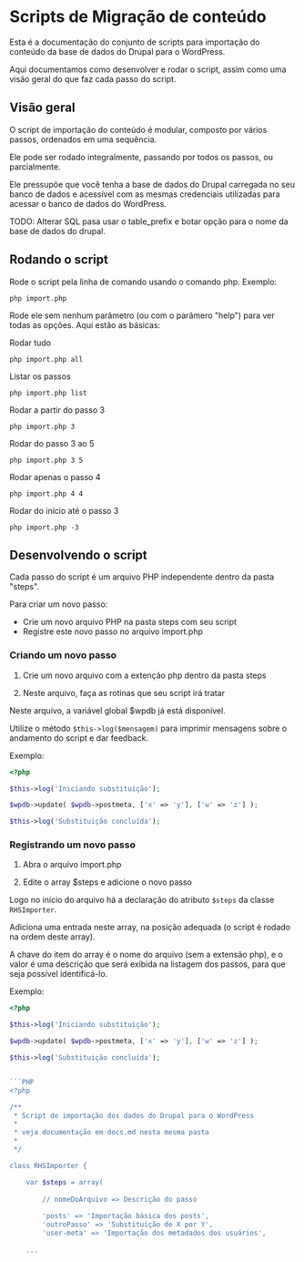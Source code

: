# Scripts de Migração de conteúdo

Esta é a documentação do conjunto de scripts para importação do conteúdo da base de dados do Drupal para o WordPress.

Aqui documentamos como desenvolver e rodar o script, assim como uma visão geral do que faz cada passo do script.


## Visão geral

O script de importação do conteúdo é modular, composto por vários passos, ordenados em uma sequência.

Ele pode ser rodado integralmente, passando por todos os passos, ou parcialmente.

Ele pressupõe que você tenha a base de dados do Drupal carregada no seu banco de dados e acessível com as mesmas credenciais utilizadas para acessar o banco de dados do WordPress.

TODO: Alterar SQL pasa usar o table_prefix e botar opção para o nome da base de dados do drupal.


## Rodando o script

Rode o script pela linha de comando usando o comando php. Exemplo:

```
php import.php
```

Rode ele sem nenhum parâmetro (ou com o parâmero "help") para ver todas as opções. Aqui estão as básicas:

Rodar tudo
```
php import.php all
```

Listar os passos
```
php import.php list
```

Rodar a partir do passo 3
```
php import.php 3
```

Rodar do passo 3 ao 5
```
php import.php 3 5
```

Rodar apenas o passo 4
```
php import.php 4 4
```

Rodar do início até o passo 3
```
php import.php -3
```

## Desenvolvendo o script

Cada passo do script é um arquivo PHP independente dentro da pasta "steps".

Para criar um novo passo:

* Crie um novo arquivo PHP na pasta steps com seu script
* Registre este novo passo no arquivo import.php


### Criando um novo passo

1. Crie um novo arquivo com a extenção php dentro da pasta steps

2. Neste arquivo, faça as rotinas que seu script irá tratar

Neste arquivo, a variável global $wpdb já está disponível.

Utilize o método `$this->log($mensagem)` para imprimir mensagens sobre o andamento do script e dar feedback.

Exemplo:

```PHP
<?php

$this->log('Iniciando substituição');

$wpdb->update( $wpdb->postmeta, ['x' => 'y'], ['w' => 'z'] );

$this->log('Substituição concluída');


```

### Registrando um novo passo

1. Abra o arquivo import.php

2. Edite o array $steps e adicione o novo passo

Logo no início do arquivo há a declaração do atributo `$steps` da classe `RHSImporter`.

Adiciona uma entrada neste array, na posição adequada (o script é rodado na ordem deste array).

A chave do item do array é o nome do arquivo (sem a extensão php), e o valor é uma descrição que será exibida na listagem dos passos, para que seja possível identificá-lo.

Exemplo:


```PHP
<?php

$this->log('Iniciando substituição');

$wpdb->update( $wpdb->postmeta, ['x' => 'y'], ['w' => 'z'] );

$this->log('Substituição concluída');


```PHP
<?php

/**
 * Script de importação dos dados do Drupal para o WordPress
 * 
 * veja documentação em docs.md nesta mesma pasta
 * 
 */ 

class RHSImporter {

    var $steps = array(
    
        // nomeDoArquivo => Descrição do passo
        
        'posts' => 'Importação básica dos posts',
        'outroPasso' => 'Substituição de X por Y',
        'user-meta' => 'Importação dos metadados dos usuários',
        
    ...

```
